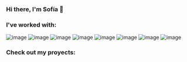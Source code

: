 ### Hi there, I'm Sofía 👋

### I've worked with:
  ![image](https://user-images.githubusercontent.com/78280109/127748556-1d0440ec-6c2d-4777-a0e4-7d3321fd1ec9.png)
  ![image](https://user-images.githubusercontent.com/78280109/127748561-f1c06dde-4083-4faf-a098-3dc010f9325d.png)
  ![image](https://user-images.githubusercontent.com/78280109/127748579-d212d0fc-71ef-4579-afc1-b158abe938f4.png)
  ![image](https://user-images.githubusercontent.com/78280109/127748589-211bbfa2-723a-4870-ac0a-0e969034bbc9.png)
  ![image](https://user-images.githubusercontent.com/78280109/127748600-753897c1-0f62-47ae-bf33-8ddf12bd0162.png)
  ![image](https://user-images.githubusercontent.com/78280109/127748608-893ccb4c-65be-45b4-84fd-c5869ada7795.png)
  ![image](https://user-images.githubusercontent.com/78280109/127748616-a90d144f-d896-488e-be27-6068b721d815.png)
  ![image](https://user-images.githubusercontent.com/78280109/127754327-cabc17df-3e18-40a3-8f5a-ab4c0fcea218.png)

  
### Check out my proyects:  


  
  

  


  
<!--
**sofiapel/sofiapel** is a ✨ _special_ ✨ repository because its `README.md` (this file) appears on your GitHub profile.


Here are some ideas to get you started:

- 🔭 I’m currently working on ...
- 🌱 I’m currently learning ...
- 👯 I’m looking to collaborate on ...
- 🤔 I’m looking for help with ...
- 💬 Ask me about ...
- 📫 How to reach me: ...
- 😄 Pronouns: ...
- ⚡ Fun fact: ...
-->
